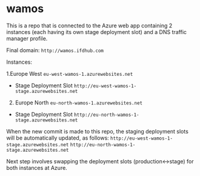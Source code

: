 # wamos

This is a repo that is connected to the Azure web app containing 2 instances (each having its own stage deployment slot) and a DNS traffic manager profile.

Final domain: `http://wamos.ifdhub.com`

Instances:

1.Europe West `eu-west-wamos-1.azurewebsites.net`

* Stage Deployment Slot `http://eu-west-wamos-1-stage.azurewebsites.net`

2. Europe North `eu-north-wamos-1.azurewebsites.net`

* Stage Deployment Slot `http://eu-north-wamos-1-stage.azurewebsites.net`

When the new commit is made to this repo, the staging deployment slots will be automatically updated, as follows: `http://eu-west-wamos-1-stage.azurewebsites.net` `http://eu-north-wamos-1-stage.azurewebsites.net`

Next step involves swapping the deployment slots (production<->stage) for both instances at Azure.
